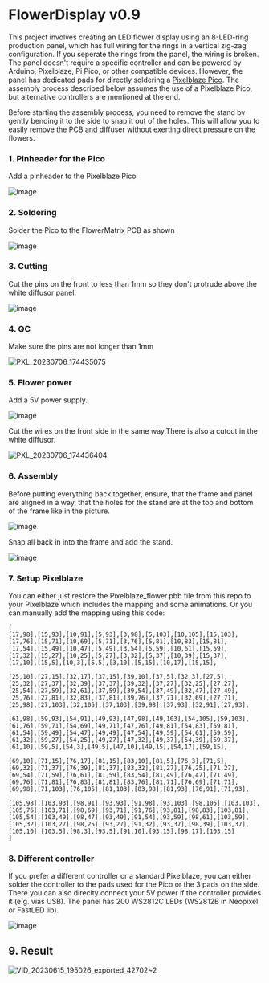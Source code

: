 # FlowerDisplay v0.9
This project involves creating an LED flower display using an 8-LED-ring production panel, which has full wiring for the rings in a vertical zig-zag configuration. If you seperate the rings from the panel, the wiring is broken. The panel doesn't require a specific controller and can be powered by Arduino, Pixelblaze, Pi Pico, or other compatible devices. However, the panel has dedicated pads for directly soldering a [Pixelblaze Pico](https://shop.electromage.com/products/pixelblaze-v3-pico-tiny-wifi-led-controller). The assembly process described below assumes the use of a Pixelblaze Pico, but alternative controllers are mentioned at the end.

Before starting the assembly process, you need to remove the stand by gently bending it to the side to snap it out of the holes. This will allow you to easily remove the PCB and diffuser without exerting direct pressure on the flowers.

### 1. Pinheader for the Pico
Add a pinheader to the Pixelblaze Pico
   
![image](https://github.com/makeTVee/FlowerDisplay/assets/18531000/ace7e3d2-4ccf-4708-9c0a-27f8771aba0b)

### 2. Soldering
Solder the Pico to the FlowerMatrix PCB as shown
   
![image](https://github.com/makeTVee/FlowerDisplay/assets/18531000/37f89998-03cf-426d-b277-f18d95af116c)

### 3. Cutting
Cut the pins on the front to less than 1mm so they don't protrude above the white diffusor panel.

![image](https://github.com/makeTVee/FlowerDisplay/assets/18531000/d0e721c5-0a67-4234-834c-0bd2bc9499f6)

### 4. QC
Make sure the pins are not longer than 1mm
 
![PXL_20230706_174435075](https://github.com/makeTVee/FlowerDisplay/assets/18531000/e27a390f-5c5f-4977-aca5-e9b019258b24)

### 5. Flower power
Add a 5V power supply.
   
![image](https://github.com/makeTVee/FlowerDisplay/assets/18531000/71438997-9fc9-4f59-b537-f96211bc0225)

 Cut the wires on the front side in the same way.There is also a cutout in the white diffusor.

![PXL_20230706_174436404](https://github.com/makeTVee/FlowerDisplay/assets/18531000/0ccf221f-4acb-4b54-860e-8887ac869e03)

### 6. Assembly
Before putting everything back together, ensure, that the frame and panel are aligned in a way, that the holes for the stand are at the top and bottom of the frame like in the picture. 

![image](https://github.com/makeTVee/FlowerDisplay/assets/18531000/f8447c18-56f7-44ec-82e8-5f3e62e8d3cd)

Snap all back in into the frame and add the stand. 
   
![image](https://github.com/makeTVee/FlowerDisplay/assets/18531000/b9d752ae-39e3-4f05-833a-50d8bd3a0f0f)

### 7. Setup Pixelblaze 
You can either just restore the Pixelblaze_flower.pbb file from this repo to your Pixelblaze which includes the mapping and some animations. Or you can manually add the mapping using this code:

```
[
[17,98],[15,93],[10,91],[5,93],[3,98],[5,103],[10,105],[15,103],
[17,76],[15,71],[10,69],[5,71],[3,76],[5,81],[10,83],[15,81],
[17,54],[15,49],[10,47],[5,49],[3,54],[5,59],[10,61],[15,59],
[17,32],[15,27],[10,25],[5,27],[3,32],[5,37],[10,39],[15,37],
[17,10],[15,5],[10,3],[5,5],[3,10],[5,15],[10,17],[15,15],

[25,10],[27,15],[32,17],[37,15],[39,10],[37,5],[32,3],[27,5],
[25,32],[27,37],[32,39],[37,37],[39,32],[37,27],[32,25],[27,27],
[25,54],[27,59],[32,61],[37,59],[39,54],[37,49],[32,47],[27,49],
[25,76],[27,81],[32,83],[37,81],[39,76],[37,71],[32,69],[27,71],
[25,98],[27,103],[32,105],[37,103],[39,98],[37,93],[32,91],[27,93],

[61,98],[59,93],[54,91],[49,93],[47,98],[49,103],[54,105],[59,103],
[61,76],[59,71],[54,69],[49,71],[47,76],[49,81],[54,83],[59,81],
[61,54],[59,49],[54,47],[49,49],[47,54],[49,59],[54,61],[59,59],
[61,32],[59,27],[54,25],[49,27],[47,32],[49,37],[54,39],[59,37],
[61,10],[59,5],[54,3],[49,5],[47,10],[49,15],[54,17],[59,15],

[69,10],[71,15],[76,17],[81,15],[83,10],[81,5],[76,3],[71,5],
[69,32],[71,37],[76,39],[81,37],[83,32],[81,27],[76,25],[71,27],
[69,54],[71,59],[76,61],[81,59],[83,54],[81,49],[76,47],[71,49],
[69,76],[71,81],[76,83],[81,81],[83,76],[81,71],[76,69],[71,71],
[69,98],[71,103],[76,105],[81,103],[83,98],[81,93],[76,91],[71,93],

[105,98],[103,93],[98,91],[93,93],[91,98],[93,103],[98,105],[103,103],
[105,76],[103,71],[98,69],[93,71],[91,76],[93,81],[98,83],[103,81],
[105,54],[103,49],[98,47],[93,49],[91,54],[93,59],[98,61],[103,59],
[105,32],[103,27],[98,25],[93,27],[91,32],[93,37],[98,39],[103,37],
[105,10],[103,5],[98,3],[93,5],[91,10],[93,15],[98,17],[103,15]
]
```
### 8. Different controller
If you prefer a different controller or a standard Pixelblaze, you can either solder the controller to the pads used for the Pico or the 3 pads on the side. There you can also direclty connect your 5V power if the controller provides it (e.g. vias USB). The panel has 200 WS2812C LEDs (WS2812B in Neopixel or FastLED lib).

![image](https://github.com/makeTVee/FlowerDisplay/assets/18531000/5a3ee70a-9953-4e5f-a3f6-12bf54a24b6f)

## 9. Result
![VID_20230615_195026_exported_42702~2](https://github.com/makeTVee/FlowerDisplay/assets/18531000/7a893323-d825-4a8e-890a-9b895c513034)



